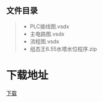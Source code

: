 ## 文件目录
> * PLC接线图.vsdx
> * 主电路图.vsdx
> * 流程图.vsdx
> * 组态王6.55水塔水位程序.zip

# 下载地址
[下载](https://github.com/ZHlovecat/ycitedu/tree/main/%E7%9B%90%E5%9F%8E%E5%B7%A5%E5%AD%A6%E9%99%A2%E8%AF%BE%E7%A8%8B%E6%94%BB%E7%95%A5%E5%85%B1%E4%BA%AB%E8%AE%A1%E5%88%92/%E6%8E%A7%E5%88%B6%E7%B3%BB%E7%BB%9F%E7%BB%BC%E5%90%88%E8%AE%BE%E8%AE%A1)